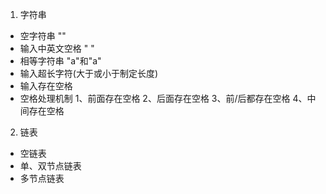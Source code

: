 1. 字符串

* 空字符串 ""
* 输入中英文空格  " "
* 相等字符串 "a"和"a"
* 输入超长字符(大于或小于制定长度)
* 输入存在空格
* 空格处理机制 1、前面存在空格 2、后面存在空格 3、前/后都存在空格 4、中间存在空格

2. 链表

* 空链表
* 单、双节点链表
* 多节点链表